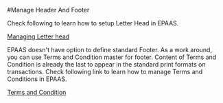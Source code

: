 <!-- add-breadcrumbs -->
#Manage Header And Footer

Check following to learn how to setup Letter Head in EPAAS.

[Managing Letter head](/docs/user/manual/en/setting-up/setup-wizard/step-5-letterhead-and-logo.html)

EPAAS doesn't have option to define standard Footer. As a work around, you can use Terms and Condition master for footer. Content of Terms and Condition is already the last to appear in the standard print formats on transactions. Check following link to learn how to manage Terms and Conditions in EPAAS.

[Terms and Condition](/docs/user/manual/en/setting-up/print/terms-and-conditions.html)
